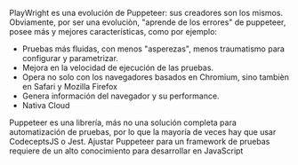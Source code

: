 PlayWright es una evolución de Puppeteer: sus creadores son los mismos. Obviamente, por ser una evoluciòn, "aprende de los errores" de puppeteer, posee más y mejores características, como por ejemplo:
- Pruebas más fluidas, con menos "asperezas", menos traumatismo para configurar y parametrizar.
- Mejora en la velocidad de ejecución de las pruebas.
- Opera no solo con los navegadores basados en Chromium, sino tambièn en Safari y Mozilla Firefox
- Genera información del navegador y su performance.
- Nativa Cloud

Puppeteer es una librería, más no una solución completa para automatización de pruebas, por lo que la mayoría de veces hay que usar CodeceptsJS o Jest.
Ajustar Puppeteer para un framework de pruebas requiere de un alto conocimiento para desarrollar en JavaScript

